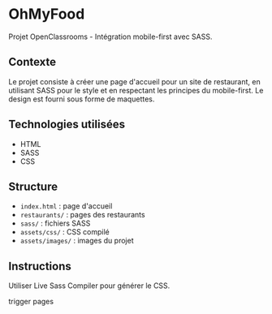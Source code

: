 # OhMyFood

Projet OpenClassrooms - Intégration mobile-first avec SASS.
## Contexte
Le projet consiste à créer une page d'accueil pour un site de restaurant, en utilisant SASS pour le style et en respectant les principes du mobile-first. Le design est fourni sous forme de maquettes.

## Technologies utilisées
- HTML
- SASS
- CSS

## Structure
- `index.html` : page d'accueil
- `restaurants/` : pages des restaurants
- `sass/` : fichiers SASS
- `assets/css/` : CSS compilé
- `assets/images/` : images du projet

## Instructions
Utiliser Live Sass Compiler pour générer le CSS.

t r i g g e r   p a g e s  
 